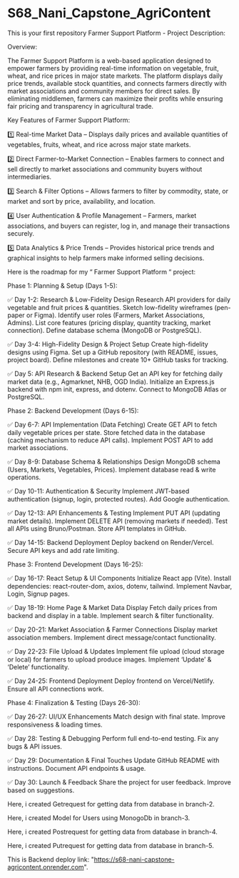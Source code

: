 # S68_Nani_Capstone_AgriContent

This is your first repository
Farmer Support Platform - Project Description:

Overview:

The Farmer Support Platform is a web-based application designed to empower farmers by providing real-time information on vegetable, fruit, wheat, and rice prices in major state markets. The platform displays daily price trends, available stock quantities, and connects farmers directly with market associations and community members for direct sales. By eliminating middlemen, farmers can maximize their profits while ensuring fair pricing and transparency in agricultural trade.

Key Features of Farmer Support Platform:

1️⃣ Real-time Market Data – Displays daily prices and available quantities of vegetables, fruits, wheat, and rice across major state markets.

2️⃣ Direct Farmer-to-Market Connection – Enables farmers to connect and sell directly to market associations and community buyers without intermediaries.

3️⃣ Search & Filter Options – Allows farmers to filter by commodity, state, or market and sort by price, availability, and location.

4️⃣ User Authentication & Profile Management – Farmers, market associations, and buyers can register, log in, and manage their transactions securely.

5️⃣ Data Analytics & Price Trends – Provides historical price trends and graphical insights to help farmers make informed selling decisions. 

Here is the roadmap for my “ Farmer Support Platform “ project:

Phase 1: Planning & Setup (Days 1-5):

✅ Day 1-2:
Research & Low-Fidelity Design
Research API providers for daily vegetable and fruit prices & quantities.
Sketch low-fidelity wireframes (pen-paper or Figma).
Identify user roles (Farmers, Market Associations, Admins).
List core features (pricing display, quantity tracking, market connection).
Define database schema (MongoDB or PostgreSQL).

✅ Day 3-4: 
High-Fidelity Design & Project Setup
Create high-fidelity designs using Figma.
Set up a GitHub repository (with README, issues, project board).
Define milestones and create 10+ GitHub tasks for tracking.

✅ Day 5:
API Research & Backend Setup
Get an API key for fetching daily market data (e.g., Agmarknet, NHB, OGD India).
Initialize an Express.js backend with npm init, express, and dotenv.
Connect to MongoDB Atlas or PostgreSQL.

Phase 2: Backend Development (Days 6-15):

✅ Day 6-7: 
API Implementation (Data Fetching)
Create GET API to fetch daily vegetable prices per state.
Store fetched data in the database (caching mechanism to reduce API calls).
Implement POST API to add market associations.

✅ Day 8-9: 
Database Schema & Relationships
Design MongoDB schema (Users, Markets, Vegetables, Prices).
Implement database read & write operations.

✅ Day 10-11:
Authentication & Security
Implement JWT-based authentication (signup, login, protected routes).
Add Google authentication.

✅ Day 12-13:
API Enhancements & Testing
Implement PUT API (updating market details).
Implement DELETE API (removing markets if needed).
Test all APIs using Bruno/Postman.
Store API templates in GitHub.

✅ Day 14-15:
Backend Deployment
Deploy backend on Render/Vercel.
Secure API keys and add rate limiting.

Phase 3: Frontend Development (Days 16-25):

✅ Day 16-17:
React Setup & UI Components
Initialize React app (Vite).
Install dependencies: react-router-dom, axios, dotenv, tailwind.
Implement Navbar, Login, Signup pages.

✅ Day 18-19:
Home Page & Market Data Display
Fetch daily prices from backend and display in a table.
Implement search & filter functionality.

✅ Day 20-21: 
Market Association & Farmer Connections
Display market association members.
Implement direct message/contact functionality.

✅ Day 22-23:
File Upload & Updates
Implement file upload (cloud storage or local) for farmers to upload produce images.
Implement ‘Update’ & ‘Delete’ functionality.

✅ Day 24-25:
Frontend Deployment
Deploy frontend on Vercel/Netlify.
Ensure all API connections work.

Phase 4: Finalization & Testing (Days 26-30):

✅ Day 26-27:
UI/UX Enhancements
Match design with final state.
Improve responsiveness & loading times.

✅ Day 28:
Testing & Debugging
Perform full end-to-end testing.
Fix any bugs & API issues.

✅ Day 29:
Documentation & Final Touches
Update GitHub README with instructions.
Document API endpoints & usage.

✅ Day 30:
Launch & Feedback
Share the project for user feedback.
Improve based on suggestions.


Here, i created Getrequest for getting data from database in branch-2.

Here, i created Model for Users using MonogoDb in branch-3.

Here, i created Postrequest for getting data from database in branch-4.

Here, i created Putrequest for getting data from database in branch-5.

This is Backend deploy link: "https://s68-nani-capstone-agricontent.onrender.com".
